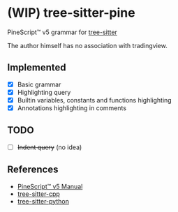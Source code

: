 # (WIP) tree-sitter-pine

PineScript™ v5 grammar for [tree-sitter](https://github.com/tree-sitter/tree-sitter)

The author himself has no association with tradingview.

## Implemented
- [X] Basic grammar
- [X] Highlighting query
- [X] Builtin variables, constants and functions highlighting
- [X] Annotations highlighting in comments

## TODO
- [ ] <del>Indent query</del> (no idea)

## References
- [PineScript™ v5 Manual](https://www.tradingview.com/pine-script-docs/en/v5/language)
- [tree-sitter-cpp](https://github.com/tree-sitter/tree-sitter-cpp)
- [tree-sitter-python](https://github.com/tree-sitter/tree-sitter-python)

